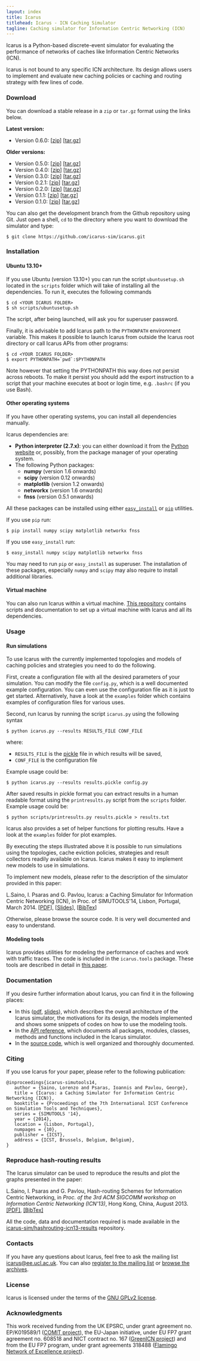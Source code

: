 ```yaml
---
layout: index
title: Icarus
titlehead: Icarus - ICN Caching Simulator  
tagline: Caching simulator for Information Centric Networking (ICN)
---
```


Icarus is a Python-based discrete-event simulator for evaluating the performance
of networks of caches like Information Centric Networks (ICN).

Icarus is not bound to any specific ICN architecture. Its design allows users
to implement and evaluate new caching policies or caching and routing strategy
with few lines of code.


### Download
You can download a stable release in a `zip` or `tar.gz` format using the links below.

**Latest version:**

 * Version 0.6.0: \[[zip](https://github.com/icarus-sim/icarus/archive/v0.6.0.zip)\] \[[tar.gz](https://github.com/icarus-sim/icarus/archive/v0.6.0.tar.gz)\]

**Older versions:**

 * Version 0.5.0: \[[zip](https://github.com/icarus-sim/icarus/archive/v0.5.0.zip)\] \[[tar.gz](https://github.com/icarus-sim/icarus/archive/v0.5.0.tar.gz)\]
 * Version 0.4.0: \[[zip](https://github.com/icarus-sim/icarus/archive/v0.4.0.zip)\] \[[tar.gz](https://github.com/icarus-sim/icarus/archive/v0.4.0.tar.gz)\]
 * Version 0.3.0: \[[zip](https://github.com/icarus-sim/icarus/archive/v0.3.0.zip)\] \[[tar.gz](https://github.com/icarus-sim/icarus/archive/v0.3.0.tar.gz)\]
 * Version 0.2.1: \[[zip](https://github.com/icarus-sim/icarus/archive/v0.2.1.zip)\] \[[tar.gz](https://github.com/icarus-sim/icarus/archive/v0.2.1.tar.gz)\]
 * Version 0.2.0: \[[zip](https://github.com/icarus-sim/icarus/archive/v0.2.zip)\] \[[tar.gz](https://github.com/icarus-sim/icarus/archive/v0.2.tar.gz)\]
 * Version 0.1.1: \[[zip](https://github.com/icarus-sim/icarus/archive/v0.1.1.zip)\] \[[tar.gz](https://github.com/icarus-sim/icarus/archive/v0.1.1.tar.gz)\]
 * Version 0.1.0: \[[zip](https://github.com/icarus-sim/icarus/archive/v0.1.zip)\] \[[tar.gz](https://github.com/icarus-sim/icarus/archive/v0.1.tar.gz)\]

You can also get the development branch from the Github repository using Git. Just open a shell, `cd` to the directory where you want to download the simulator and type:

    $ git clone https://github.com/icarus-sim/icarus.git

### Installation

#### Ubuntu 13.10+
If you use Ubuntu (version 13.10+) you can run the script `ubuntusetup.sh`
located in the `scripts` folder which will take of installing all the
dependencies. To run it, executes the following commands

    $ cd <YOUR ICARUS FOLDER>
    $ sh scripts/ubuntusetup.sh

The script, after being launched, will ask you for superuser password.

Finally, it is advisable to add Icarus path to the `PYTHONPATH` environment variable. This makes it possible to launch Icarus from outside the Icarus root directory or call Icarus APIs from other programs:

    $ cd <YOUR ICARUS FOLDER>
    $ export PYTHONPATH=`pwd`:$PYTHONPATH

Note however that setting the PYTHONPATH this way does not persist across reboots. To make it persist you should add the export instruction to a script that your machine executes at boot or login time, e.g. `.bashrc` (if you use Bash).

#### Other operating systems
If you have other operating systems, you can install all dependencies manually.

Icarus dependencies are:

* **Python interpreter (2.7.x)**: you can either download it
  from the [Python website](http://www.python.org) or, possibly, from the package
  manager of your operating system.
* The following Python packages:
   * **numpy** (version 1.6 onwards)
   * **scipy** (version 0.12 onwards)
   * **matplotlib** (version 1.2 onwards)
   * **networkx** (version 1.6 onwards)
   * **fnss** (version 0.5.1 onwards)

All these packages can be installed using either [`easy_install`](http://pythonhosted.org/setuptools/easy_install.html) or [`pip`](http://www.pip-installer.org/en/latest/) utilities.

If you use `pip` run:

    $ pip install numpy scipy matplotlib networkx fnss

If you use `easy_install` run:

    $ easy_install numpy scipy matplotlib networkx fnss

You may need to run `pip` or `easy_install` as superuser. The installation of these packages, especially `numpy` and `scipy` may also require to install additional libraries.

#### Virtual machine
You can also run Icarus within a virtual machine. [This repository](https://github.com/icarus-sim/icarus-vm) contains scripts and documentation to set up a virtual machine with Icarus and all its dependencies.


### Usage

#### Run simulations
To use Icarus with the currently implemented topologies and models of caching policies and strategies you need to do the following.

First, create a configuration file with all the desired parameters of your simulation. You can modify the file `config.py`, which is a well documented example configuration. You can even use the configuration file as it is just to get started. Alternatively, have a look at the `examples` folder which contains examples of configuration files for various uses.

Second, run Icarus by running the script `icarus.py` using the following syntax

    $ python icarus.py --results RESULTS_FILE CONF_FILE

where:

 * `RESULTS_FILE` is the [pickle](http://docs.python.org/3/library/pickle.html) file in which results will be saved,
 * `CONF_FILE` is the configuration file

Example usage could be:

    $ python icarus.py --results results.pickle config.py

After saved results in pickle format you can extract results in a human readable format
using the `printresults.py` script from the `scripts` folder. Example usage could be:

    $ python scripts/printresults.py results.pickle > results.txt

Icarus also provides a set of helper functions for plotting results. Have a look at the `examples`
folder for plot examples.

By executing the steps illustrated above it is possible to run simulations using the
topologies, cache eviction policies, strategies and result collectors readily available on
Icarus. Icarus makes it easy to implement new models to use in simulations.

To implement new models, please refer to the description of the simulator
provided in this paper:

L.Saino, I. Psaras and G. Pavlou, Icarus: a Caching Simulator for Information Centric
Networking (ICN), in Proc. of SIMUTOOLS'14, Lisbon, Portugal, March 2014.
\[[PDF](https://lorenzosaino.github.io/publications/icarus-simutools14.pdf)\],
\[[Slides](https://lorenzosaino.github.io/publications/icarus-simutools14-slides.pdf)\],
\[[BibTex](https://lorenzosaino.github.io/publications/icarus-simutools14.bib)\]

Otherwise, please browse the source code. It is very well documented and easy to
understand.

#### Modeling tools
Icarus provides utilities for modeling the performance of caches and
work with traffic traces. The code is included in the `icarus.tools` package.
These tools are described in detail in [this paper](https://lorenzosaino.github.io/publications/icarus-simutools14.pdf).

### Documentation
If you desire further information about Icarus, you can find it in the following places:

 * In this ([pdf](https://lorenzosaino.github.io/publications/icarus-simutools14.pdf), [slides](https://lorenzosaino.github.io/publications/icarus-simutools14-slides.pdf)),
   which describes the overall architecture of the Icarus simulator, the motivations for its design,
   the models implemented and shows some snippets of codes on how to use the modeling tools.
 * In the [API reference](http://icarus-sim.github.io/doc/), which documents all packages, modules, classes, methods
   and functions included in the Icarus simulator.
 * In the [source code](https://www.github.com/icarus-sim/icarus), which is well organized and thoroughly documented.

### Citing
If you use Icarus for your paper, please refer to the following publication:

    @inproceedings{icarus-simutools14,
       author = {Saino, Lorenzo and Psaras, Ioannis and Pavlou, George},
       title = {Icarus: a Caching Simulator for Information Centric Networking (ICN)},
       booktitle = {Proceedings of the 7th International ICST Conference on Simulation Tools and Techniques},
       series = {SIMUTOOLS '14},
       year = {2014},
       location = {Lisbon, Portugal},
       numpages = {10},
       publisher = {ICST},
       address = {ICST, Brussels, Belgium, Belgium},
    }

### Reproduce hash-routing results
The Icarus simulator can be used to reproduce the results and plot the graphs presented in the paper:

L.Saino, I. Psaras and G. Pavlou, Hash-routing Schemes for Information Centric Networking,
in *Proc. of the 3rd ACM SIGCOMM workshop on Information Centric Networking (ICN'13)*, Hong Kong, China, August 2013.
[\[PDF\]](https://lorenzosaino.github.io/publications/hashrouting-icn13.pdf),
[\[BibTex\]](https://lorenzosaino.github.io/publications/hashrouting-icn13.bib)

All the code, data and documentation required is made available in the [icarus-sim/hashrouting-icn13-results](http://github.com/icarus-sim/hashrouting-icn13-results) repository.

### Contacts
If you have any questions about Icarus, feel free to ask the mailing list
[icarus@ee.ucl.ac.uk](mailto:icarus@ee.ucl.ac.uk).
You can also [register to the mailing list](http://mailman.ee.ucl.ac.uk/mailman/listinfo/icarus)
or [browse the archives](http://mailman.ee.ucl.ac.uk/pipermail/icarus/).

### License
Icarus is licensed under the terms of the [GNU GPLv2 license](http://www.gnu.org/licenses/gpl-2.0.html).

### Acknowledgments
This work received funding from the UK EPSRC, under grant agreement no. EP/K019589/1 ([COMIT project](http://www.ee.ucl.ac.uk/comit-project/)), the EU-Japan initiative, under EU FP7 grant agreement no. 608518 and NICT contract no. 167 ([GreenICN project](http://www.greenicn.org/)) and from the EU FP7 program, under grant agreements 318488 ([Flamingo Network of Excellence project](http://www.fp7-flamingo.eu/)).
